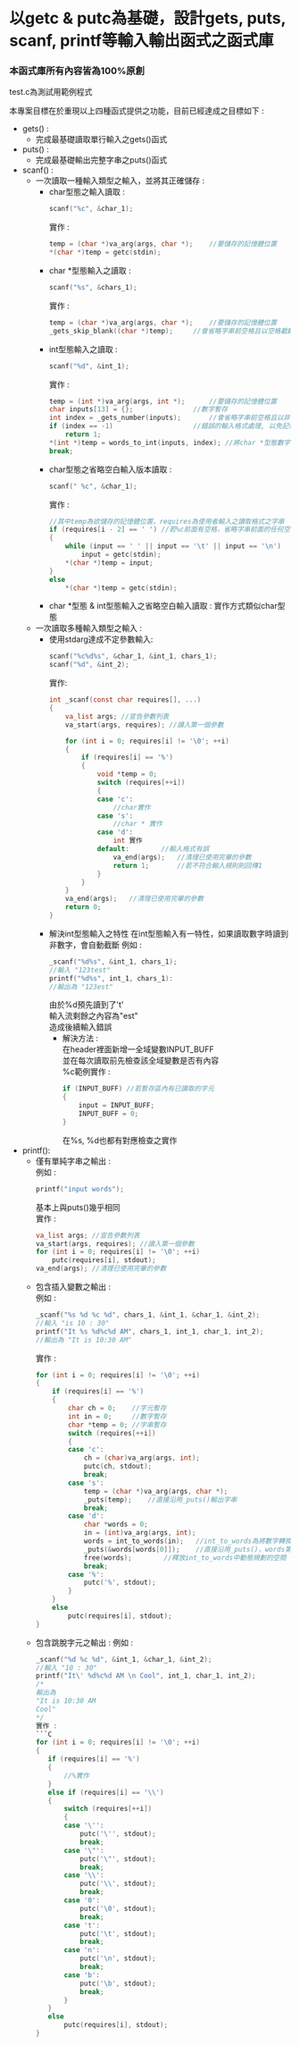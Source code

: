 # 以getc & putc為基礎，設計gets, puts, scanf, printf等輸入輸出函式之函式庫
### 本函式庫所有內容皆為100%原創

test.c為測試用範例程式

本專案目標在於重現以上四種函式提供之功能，目前已經達成之目標如下 :
* gets() :
    * 完成最基礎讀取單行輸入之gets()函式
* puts() :
    * 完成最基礎輸出完整字串之puts()函式
* scanf() :
    * 一次讀取一種輸入類型之輸入，並將其正確儲存 :
        * char型態之輸入讀取 :
            ```C
            scanf("%c", &char_1);
            ```
            實作 :
            ```C
            temp = (char *)va_arg(args, char *);    //要儲存的記憶體位置
            *(char *)temp = getc(stdin);
            ```
        * char *型態輸入之讀取 :
            ```C
            scanf("%s", &chars_1);
            ```
            實作 :
            ```C
            temp = (char *)va_arg(args, char *);    //要儲存的記憶體位置
            _gets_skip_blank((char *)temp);     //會省略字串前空格且以空格截斷版本之gets()
            ```
        * int型態輸入之讀取 :
            ```C
            scanf("%d", &int_1);
            ```
            實作 :
            ```C
            temp = (int *)va_arg(args, int *);      //要儲存的記憶體位置
            char inputs[13] = {};               //數字暫存
            int index = _gets_number(inputs);       //會省略字串前空格且以非數字輸入截斷版本之gets()
            if (index == -1)                    //錯誤的輸入格式處理, 以免記憶體錯誤
                return 1;
            *(int *)temp = words_to_int(inputs, index); //將char *型態數字轉為int型態之函式
            break;
            ```
        * char型態之省略空白輸入版本讀取 :
            ```C
            scanf(" %c", &char_1);
            ```
            實作 :
            ```C
            //其中temp為欲儲存的記憶體位置，requires為使用者輸入之讀取格式之字串
            if (requires[i - 2] == ' ') //若%c前面有空格，省略字串前面的任何空格, Tab鍵, enter鍵
            {
                while (input == ' ' || input == '\t' || input == '\n')
                    input = getc(stdin);
                *(char *)temp = input;
            }
            else
                *(char *)temp = getc(stdin);
            ```
        * char *型態 & int型態輸入之省略空白輸入讀取 :
            實作方式類似char型態
    * 一次讀取多種輸入類型之輸入 :
        * 使用stdarg達成不定參數輸入:
            ```C
            scanf("%c%d%s", &char_1, &int_1, chars_1);
            scanf("%d", &int_2);
            ```
            實作:
            ```C
            int _scanf(const char requires[], ...)
            {
                va_list args; //宣告參數列表
                va_start(args, requires); //讀入第一個參數

                for (int i = 0; requires[i] != '\0'; ++i)
                {
                    if (requires[i] == '%')
                    {
                        void *temp = 0;
                        switch (requires[++i])
                        {
                        case 'c':
                            //char實作
                        case 's':
                            //char * 實作
                        case 'd':
                            int 實作
                        default:        //輸入格式有誤
                            va_end(args);   //清理已使用完畢的參數
                            return 1;       //若不符合輸入規則則回傳1
                        }
                    }
                }
                va_end(args);   //清理已使用完畢的參數
                return 0;  
            }
            ```
        * 解決int型態輸入之特性
            在int型態輸入有一特性，如果讀取數字時讀到非數字，會自動截斷
            例如 :
            ```C
            _scanf("%d%s", &int_1, chars_1);
            //輸入 "123test"
            printf("%d%s", int_1, chars_1):
            //輸出為 "123est"
            ```
            由於%d預先讀到了't'  
            輸入流剩餘之內容為"est"  
            造成後續輸入錯誤  
            * 解決方法 :  
                在header裡面新增一全域變數INPUT_BUFF  
                並在每次讀取前先檢查該全域變數是否有內容  
                %c範例實作 :  
                ```C
                if (INPUT_BUFF) //若暫存區內有已讀取的字元
                {
                    input = INPUT_BUFF;
                    INPUT_BUFF = 0;
                }
                ```
                在%s, %d也都有對應檢查之實作  
* printf():
    * 僅有單純字串之輸出 :  
        例如 :
        ```C
        printf("input words");
        ```
        基本上與puts()幾乎相同  
        實作 :
        ```C
        va_list args; //宣告參數列表
        va_start(args, requires); //讀入第一個參數
        for (int i = 0; requires[i] != '\0'; ++i)
            putc(requires[i], stdout);
        va_end(args); //清理已使用完畢的參數
        ```
    * 包含插入變數之輸出 :  
        例如 :
        ```C
        _scanf("%s %d %c %d", chars_1, &int_1, &char_1, &int_2);
        //輸入 "is 10 : 30"
        printf("It %s %d%c%d AM", chars_1, int_1, char_1, int_2);
        //輸出為 "It is 10:30 AM"
        ```
        實作 :
        ```C
        for (int i = 0; requires[i] != '\0'; ++i)
        {
            if (requires[i] == '%')
            {
                char ch = 0;    //字元暫存
                int in = 0;     //數字暫存
                char *temp = 0; //字串暫存
                switch (requires[++i])
                {
                case 'c':
                    ch = (char)va_arg(args, int);
                    putc(ch, stdout);
                    break;
                case 's':
                    temp = (char *)va_arg(args, char *);
                    _puts(temp);    //直接沿用_puts()輸出字串
                    break;
                case 'd':
                    char *words = 0;
                    in = (int)va_arg(args, int);
                    words = int_to_words(in);   //int_to_words為將數字轉換為字串的函式，會動態規劃一個空間所以記得要free
                    _puts(&words[words[0]]);    //直接沿用_puts()，words第0項儲存該數字串之起始index
                    free(words);        //釋放int_to_words中動態規劃的空間
                    break;
                case '%':
                    putc('%', stdout);
                }
            }
            else
                putc(requires[i], stdout);
        }
    * 包含跳脫字元之輸出 :
        例如 :
         ```C
        _scanf("%d %c %d", &int_1, &char_1, &int_2);
        //輸入 "10 : 30"
        printf("It\' %d%c%d AM \n Cool", int_1, char_1, int_2);
        /*
        輸出為
        "It is 10:30 AM
         Cool"
        */
        實作 :
        ```C
        for (int i = 0; requires[i] != '\0'; ++i)
        {
            if (requires[i] == '%')
            {
                //%實作
            }
            else if (requires[i] == '\\')
            {
                switch (requires[++i])
                {
                case '\'':
                    putc('\'', stdout);
                    break;
                case '\"':
                    putc('\"', stdout);
                    break;
                case '\\':
                    putc('\\', stdout);
                    break;
                case '0':
                    putc('\0', stdout);
                    break;
                case 't':
                    putc('\t', stdout);
                    break;
                case 'n':
                    putc('\n', stdout);
                    break;
                case 'b':
                    putc('\b', stdout);
                    break;
                }
            }
            else
                putc(requires[i], stdout);
        }
        ```
